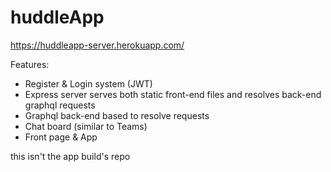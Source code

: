 # huddleApp
https://huddleapp-server.herokuapp.com/

Features:
* Register & Login system (JWT)
* Express server serves both static front-end files and resolves back-end graphql requests
* Graphql back-end based to resolve requests
* Chat board (similar to Teams)
* Front page & App

this isn't the app build's repo
